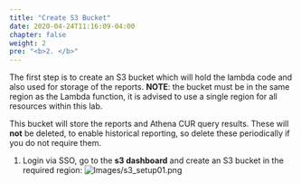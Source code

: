 ```yaml
---
title: "Create S3 Bucket"
date: 2020-04-24T11:16:09-04:00
chapter: false
weight: 2
pre: "<b>2. </b>"
---
```


The first step is to create an S3 bucket which will hold the lambda code and also used for storage of the reports. **NOTE**: the bucket must be in the same region as the Lambda function, it is advised to use a single region for all resources within this lab.

This bucket will store the reports and Athena CUR query results. These will **not** be deleted, to enable historical reporting, so delete these periodically if you do not require them.

1. Login via SSO, go to the **s3 dashboard** and create an S3 bucket in the required region:
![Images/s3_setup01.png](/Cost/300_Automated_CUR_Query_and_Email_Delivery/Images/s3_setup01.png)
